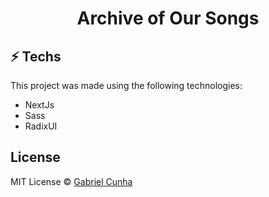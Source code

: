 <h1 align="center">
  Archive of Our Songs
</h1>

## ⚡ Techs

This project was made using the following technologies:

- NextJs
- Sass
- RadixUI

## License

MIT License © [Gabriel Cunha](https://github.com/gabrielllcunha)